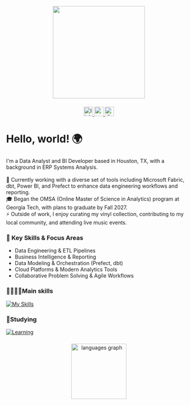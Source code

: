 <div align="center">
  <img height="250" src="https://media.giphy.com/media/dWesBcTLavkZuG35MI/giphy.gif"  />
</div>

###

<div align="center">
  <a href="https://www.linkedin.com/in/marcarguijo/" target="_blank">
    <img src="https://img.shields.io/static/v1?message=LinkedIn&logo=linkedin&label=&color=0077B5&logoColor=white&labelColor=&style=for-the-badge" height="25" alt="linkedin logo"  />
  </a>
  <a href="https://medium.com/@marcarguijo" target="_blank">
    <img src="https://img.shields.io/static/v1?message=Medium&logo=medium&label=&color=12100E&logoColor=white&labelColor=&style=for-the-badge" height="25" alt="medium logo"  />
  </a>
  <a href="https://discord.com/users/onyourmarcgo" target="_blank">
    <img src="https://img.shields.io/static/v1?message=Discord&logo=discord&label=&color=7289DA&logoColor=white&labelColor=&style=for-the-badge" height="25" alt="discord logo"  />
  </a>
</div>

###

<h1 align="left">Hello, world! 🌍</h1>

###

<p align="left">
  I'm a Data Analyst and BI Developer based in Houston, TX, with a background in ERP Systems Analysis.<br><br>
  🔭 Currently working with a diverse set of tools including Microsoft Fabric, dbt, Power BI, and Prefect to enhance data engineering workflows and reporting.<br>
  🎓 Began the OMSA (Online Master of Science in Analytics) program at Georgia Tech, with plans to graduate by Fall 2027.<br>
  ⚡ Outside of work, I enjoy curating my vinyl collection, contributing to my local community, and attending live music events.
</p>

###

<h3 align="left">🌟 Key Skills & Focus Areas</h3>

<ul>
  <li>Data Engineering & ETL Pipelines</li>
  <li>Business Intelligence & Reporting</li>
  <li>Data Modeling & Orchestration (Prefect, dbt)</li>
  <li>Cloud Platforms & Modern Analytics Tools</li>
  <li>Collaborative Problem Solving & Agile Workflows</li>
</ul>


### 📔🧑🏻‍💻Main skills
[![My Skills](https://skillicons.dev/icons?i=py,regex,vscode,github,git,mongodb,mysql,js,nodejs,react,express,jest,html,css,bootstrap,pug,notion,obsidian,discord,md,postman)](https://skillicons.dev)

### 🏫Studying
[![Learning](https://skillicons.dev/icons?i=aws,azure,gcp,py)](https://skillicons.dev)


###

<div align="center">
  <img src="https://github-readme-stats.vercel.app/api/top-langs?username=marguijo-tech&locale=en&hide_title=true&layout=compact&card_width=320&langs_count=5&theme=tokyonight&hide_border=true&order=2" height="150" alt="languages graph"  />
</div>

###

<br clear="both">

###

